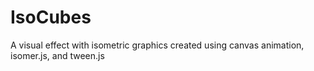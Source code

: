 IsoCubes
========

A visual effect with isometric graphics created using canvas animation, isomer.js, and tween.js
